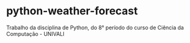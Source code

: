 # python-weather-forecast
Trabalho da disciplina de Python, do 8° período do curso de Ciência da Computação - UNIVALI
